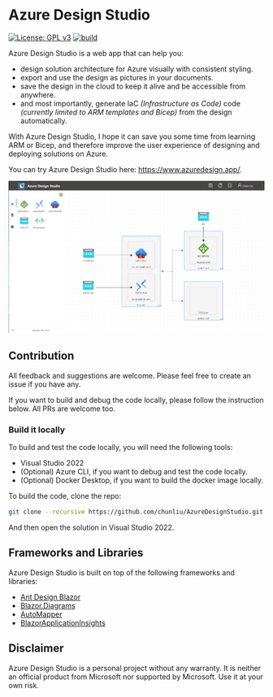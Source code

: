 # Azure Design Studio

[![License: GPL v3](https://img.shields.io/badge/License-GPLv3-blue.svg)](https://www.gnu.org/licenses/gpl-3.0) [![build](https://github.com/chunliu/AzureDesignStudio/actions/workflows/build.yml/badge.svg)](https://github.com/chunliu/AzureDesignStudio/actions/workflows/build.yml)

Azure Design Studio is a web app that can help you:

- design solution architecture for Azure visually with consistent styling.
- export and use the design as pictures in your documents.
- save the design in the cloud to keep it alive and be accessible from anywhere.
- and most importantly, generate IaC _(Infrastructure as Code)_ code _(currently limited to ARM templates and Bicep)_ from the design automatically.

With Azure Design Studio, I hope it can save you some time from learning ARM or Bicep, and therefore improve the user experience of designing and deploying solutions on Azure. 

You can try Azure Design Studio here: https://www.azuredesign.app/.

![screenshot](/assets/ads.png)

## Contribution

All feedback and suggestions are welcome. Please feel free to create an issue if you have any. 

If you want to build and debug the code locally, please follow the instruction below. All PRs are welcome too.

### Build it locally

To build and test the code locally, you will need the following tools:

- Visual Studio 2022
- (Optional) Azure CLI, if you want to debug and test the code locally.
- (Optional) Docker Desktop, if you want to build the docker image locally.

To build the code, clone the repo:

```bash
git clone --recursive https://github.com/chunliu/AzureDesignStudio.git
```

And then open the solution in Visual Studio 2022.

## Frameworks and Libraries

Azure Design Studio is built on top of the following frameworks and libraries:

- [Ant Design Blazor](https://antblazor.com/en-US/)
- [Blazor.Diagrams](https://github.com/Blazor-Diagrams/Blazor.Diagrams)
- [AutoMapper](https://automapper.org/)
- [BlazorApplicationInsights](https://github.com/IvanJosipovic/BlazorApplicationInsights)

## Disclaimer

Azure Design Studio is a personal project without any warranty. It is neither an official product from Microsoft nor supported by Microsoft. Use it at your own risk.
